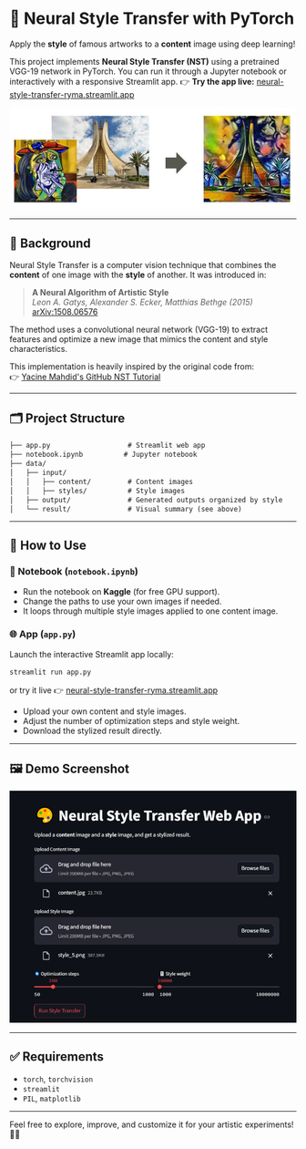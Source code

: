 # 🎨 Neural Style Transfer with PyTorch

Apply the **style** of famous artworks to a **content** image using deep learning!

This project implements **Neural Style Transfer (NST)** using a pretrained VGG-19 network in PyTorch. You can run it through a Jupyter notebook or interactively with a responsive Streamlit app. 
👉 **Try the app live:** [neural-style-transfer-ryma.streamlit.app](https://neural-style-transfer-ryma.streamlit.app)


![Result Summary](./data/result/style_3_output.jpg)

---

## 🧠 Background

Neural Style Transfer is a computer vision technique that combines the **content** of one image with the **style** of another. It was introduced in:

> **A Neural Algorithm of Artistic Style**  
> _Leon A. Gatys, Alexander S. Ecker, Matthias Bethge (2015)_  
> [arXiv:1508.06576](https://arxiv.org/abs/1508.06576)

The method uses a convolutional neural network (VGG-19) to extract features and optimize a new image that mimics the content and style characteristics.

This implementation is heavily inspired by the original code from:  
👉 [Yacine Mahdid's GitHub NST Tutorial](https://github.com/yacineMahdid/artificial-intelligence-and-machine-learning/tree/master/Neural%20Style%20Transfer%20%28Original%20Version%29)

---

## 🗂️ Project Structure

```
├── app.py                   # Streamlit web app
├── notebook.ipynb          # Jupyter notebook
├── data/
│   ├── input/
│   │   ├── content/         # Content images
│   │   ├── styles/          # Style images
│   ├── output/              # Generated outputs organized by style
│   └── result/              # Visual summary (see above)
```

---

## 🚀 How to Use

### 🔬 Notebook (`notebook.ipynb`)

- Run the notebook on **Kaggle** (for free GPU support).
- Change the paths to use your own images if needed.
- It loops through multiple style images applied to one content image.

### 🌐 App (`app.py`)

Launch the interactive Streamlit app locally:

```bash
streamlit run app.py
```
or try it live 👉 [neural-style-transfer-ryma.streamlit.app](https://neural-style-transfer-ryma.streamlit.app)

- Upload your own content and style images.
- Adjust the number of optimization steps and style weight.
- Download the stylized result directly.

---

## 🖼️ Demo Screenshot

![Result Summary](./data/app_1.PNG)

---

## ✅ Requirements

- `torch`, `torchvision`
- `streamlit`
- `PIL`, `matplotlib`

---

Feel free to explore, improve, and customize it for your artistic experiments! 🎨✨
